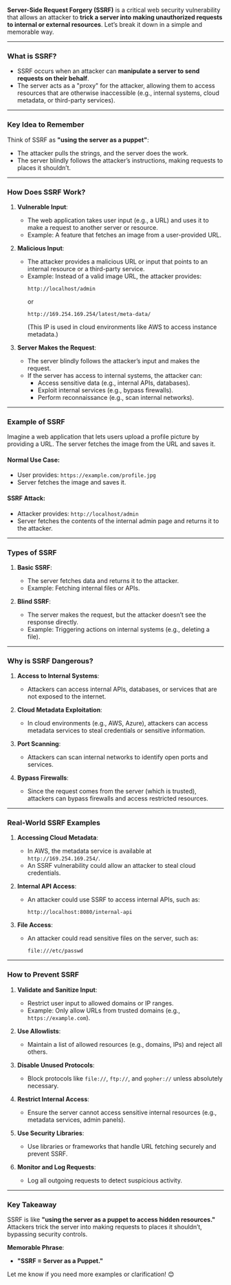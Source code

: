 **Server-Side Request Forgery (SSRF)** is a critical web security vulnerability that allows an attacker to **trick a server into making unauthorized requests to internal or external resources**. Let’s break it down in a simple and memorable way.

---

### **What is SSRF?**
- SSRF occurs when an attacker can **manipulate a server to send requests on their behalf**.
- The server acts as a "proxy" for the attacker, allowing them to access resources that are otherwise inaccessible (e.g., internal systems, cloud metadata, or third-party services).

---

### **Key Idea to Remember**
Think of SSRF as **"using the server as a puppet"**:
- The attacker pulls the strings, and the server does the work.
- The server blindly follows the attacker’s instructions, making requests to places it shouldn’t.

---

### **How Does SSRF Work?**
1. **Vulnerable Input**:
   - The web application takes user input (e.g., a URL) and uses it to make a request to another server or resource.
   - Example: A feature that fetches an image from a user-provided URL.

2. **Malicious Input**:
   - The attacker provides a malicious URL or input that points to an internal resource or a third-party service.
   - Example: Instead of a valid image URL, the attacker provides:
     ```
     http://localhost/admin
     ```
     or
     ```
     http://169.254.169.254/latest/meta-data/
     ```
     (This IP is used in cloud environments like AWS to access instance metadata.)

3. **Server Makes the Request**:
   - The server blindly follows the attacker’s input and makes the request.
   - If the server has access to internal systems, the attacker can:
     - Access sensitive data (e.g., internal APIs, databases).
     - Exploit internal services (e.g., bypass firewalls).
     - Perform reconnaissance (e.g., scan internal networks).

---

### **Example of SSRF**
Imagine a web application that lets users upload a profile picture by providing a URL. The server fetches the image from the URL and saves it.

#### Normal Use Case:
- User provides: `https://example.com/profile.jpg`
- Server fetches the image and saves it.

#### SSRF Attack:
- Attacker provides: `http://localhost/admin`
- Server fetches the contents of the internal admin page and returns it to the attacker.

---

### **Types of SSRF**
1. **Basic SSRF**:
   - The server fetches data and returns it to the attacker.
   - Example: Fetching internal files or APIs.

2. **Blind SSRF**:
   - The server makes the request, but the attacker doesn’t see the response directly.
   - Example: Triggering actions on internal systems (e.g., deleting a file).

---

### **Why is SSRF Dangerous?**
1. **Access to Internal Systems**:
   - Attackers can access internal APIs, databases, or services that are not exposed to the internet.

2. **Cloud Metadata Exploitation**:
   - In cloud environments (e.g., AWS, Azure), attackers can access metadata services to steal credentials or sensitive information.

3. **Port Scanning**:
   - Attackers can scan internal networks to identify open ports and services.

4. **Bypass Firewalls**:
   - Since the request comes from the server (which is trusted), attackers can bypass firewalls and access restricted resources.

---

### **Real-World SSRF Examples**
1. **Accessing Cloud Metadata**:
   - In AWS, the metadata service is available at `http://169.254.169.254/`.
   - An SSRF vulnerability could allow an attacker to steal cloud credentials.

2. **Internal API Access**:
   - An attacker could use SSRF to access internal APIs, such as:
     ```
     http://localhost:8080/internal-api
     ```

3. **File Access**:
   - An attacker could read sensitive files on the server, such as:
     ```
     file:///etc/passwd
     ```

---

### **How to Prevent SSRF**
1. **Validate and Sanitize Input**:
   - Restrict user input to allowed domains or IP ranges.
   - Example: Only allow URLs from trusted domains (e.g., `https://example.com`).

2. **Use Allowlists**:
   - Maintain a list of allowed resources (e.g., domains, IPs) and reject all others.

3. **Disable Unused Protocols**:
   - Block protocols like `file://`, `ftp://`, and `gopher://` unless absolutely necessary.

4. **Restrict Internal Access**:
   - Ensure the server cannot access sensitive internal resources (e.g., metadata services, admin panels).

5. **Use Security Libraries**:
   - Use libraries or frameworks that handle URL fetching securely and prevent SSRF.

6. **Monitor and Log Requests**:
   - Log all outgoing requests to detect suspicious activity.

---

### **Key Takeaway**
SSRF is like **"using the server as a puppet to access hidden resources."** Attackers trick the server into making requests to places it shouldn’t, bypassing security controls.

**Memorable Phrase**:
- **"SSRF = Server as a Puppet."**

Let me know if you need more examples or clarification! 😊
